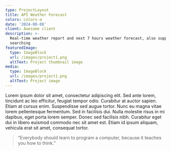 ```yaml
---
type: ProjectLayout
title: API Weather Forecast
colors: colors-a
date: '2024-08-08'
client: Awesome client
description: >-
  Real-time weather report and next 7 hours weather forecast, also support
  searching
featuredImage:
  type: ImageBlock
  url: /images/project1.png
  altText: Project thumbnail image
media:
  type: ImageBlock
  url: /images/project1.png
  altText: Project image
---
```

Lorem ipsum dolor sit amet, consectetur adipiscing elit. Sed ante lorem, tincidunt ac leo efficitur, feugiat tempor odio. Curabitur at auctor sapien. Etiam at cursus enim. Suspendisse sed augue tortor. Nunc eu magna vitae lorem pellentesque fermentum. Sed in facilisis dui. Nulla molestie risus in mi dapibus, eget porta lorem semper. Donec sed facilisis nibh. Curabitur eget dui in libero euismod commodo nec sit amet est. Etiam id ipsum aliquam, vehicula erat sit amet, consequat tortor.

> “Everybody should learn to program a computer, because it teaches you how to think.”

